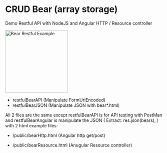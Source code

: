 # CRUD Bear (array storage)

Demo Restful API with NodeJS and Angular HTTP / Resource controller 
 
<img src="http://icons.iconarchive.com/icons/custom-icon-design/flatastic-10/512/Bear-icon.png" alt="Bear Restful Example" width="200" />

* restfulBearAPI (Manipulate FormUrlEncoded) 
* restfulBearJSON (Manipulate JSON with bear*.html)

All 2 files are the same except restfulBearAPI is for API testing with PostMan and restfulBearAngular is manipulate the JSON ( Extract: res.json(bears); ) with 2 html example files:

* /public/bearHttp.html  (Angular http get/post)

* /public/bearResource.html (Anugular Resource controller)
